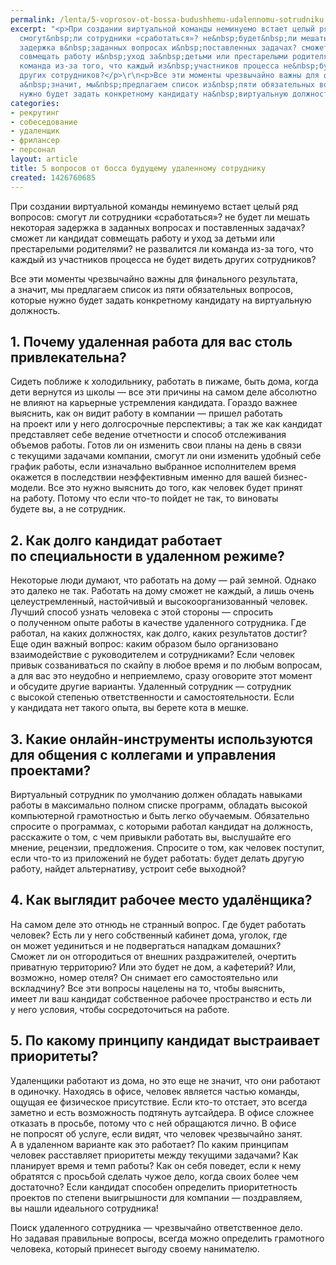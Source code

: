 ```yaml
---
permalink: /lenta/5-voprosov-ot-bossa-budushhemu-udalennomu-sotrudniku
excerpt: "<p>При создании виртуальной команды неминуемо встает целый ряд вопросов:
  смогут&nbsp;ли сотрудники «сработаться»? не&nbsp;будет&nbsp;ли мешать некоторая
  задержка в&nbsp;заданных вопросах и&nbsp;поставленных задачах? сможет&nbsp;ли кандидат
  совмещать работу и&nbsp;уход за&nbsp;детьми или престарелыми родителями? не&nbsp;развалится&nbsp;ли
  команда из-за того, что каждый из&nbsp;участников процесса не&nbsp;будет видеть
  других сотрудников?</p>\r\n<p>Все эти моменты чрезвычайно важны для финального результата,
  а&nbsp;значит, мы&nbsp;предлагаем список из&nbsp;пяти обязательных вопросов, которые
  нужно будет задать конкретному кандидату на&nbsp;виртуальную должность.</p>"
categories:
- рекрутинг
- собеседование
- удаленщик
- фрилансер
- персонал
layout: article
title: 5 вопросов от босса будущему удаленному сотруднику
created: 1426760685
---
```

<p>При создании виртуальной команды неминуемо встает целый ряд вопросов: смогут&nbsp;ли сотрудники «сработаться»? не&nbsp;будет&nbsp;ли мешать некоторая задержка в&nbsp;заданных вопросах и&nbsp;поставленных задачах? сможет&nbsp;ли кандидат совмещать работу и&nbsp;уход за&nbsp;детьми или престарелыми родителями? не&nbsp;развалится&nbsp;ли команда из-за того, что каждый из&nbsp;участников процесса не&nbsp;будет видеть других сотрудников?</p>
<p>Все эти моменты чрезвычайно важны для финального результата, а&nbsp;значит, мы&nbsp;предлагаем список из&nbsp;пяти обязательных вопросов, которые нужно будет задать конкретному кандидату на&nbsp;виртуальную должность.</p>
<h2>1. Почему удаленная работа для вас столь привлекательна?</h2>
<p>Сидеть поближе к&nbsp;холодильнику, работать в&nbsp;пижаме, быть дома, когда дети вернутся из&nbsp;школы&nbsp;— все эти причины на&nbsp;самом деле абсолютно не&nbsp;влияют на&nbsp;карьерные устремления кандидата. Гораздо важнее выяснить, как он&nbsp;видит работу в&nbsp;компании&nbsp;— пришел работать на&nbsp;проект или у&nbsp;него долгосрочные перспективы; а&nbsp;так&nbsp;же как кандидат представляет себе ведение отчетности и&nbsp;способ отслеживания объемов работы. Готов&nbsp;ли он&nbsp;изменить свои планы на&nbsp;день в&nbsp;связи с&nbsp;текущими задачами компании, смогут&nbsp;ли они изменить удобный себе график работы, если изначально выбранное исполнителем время окажется в&nbsp;последствии неэффективным именно для вашей бизнес-модели. Все это нужно выяснить до&nbsp;того, как человек будет принят на&nbsp;работу. Потому что если что-то пойдет не&nbsp;так, то&nbsp;виноваты будете&nbsp;вы, а&nbsp;не&nbsp;сотрудник.</p>
<h2>2. Как долго кандидат работает по&nbsp;специальности в&nbsp;удаленном режиме?</h2>
<p>Некоторые люди думают, что работать на&nbsp;дому&nbsp;— рай земной. Однако это далеко не&nbsp;так. Работать на&nbsp;дому сможет не&nbsp;каждый, а&nbsp;лишь очень целеустремленный, настойчивый и&nbsp;высокоорганизованный человек. Лучший способ узнать человека с&nbsp;этой стороны&nbsp;— спросить о&nbsp;полученном опыте работы в&nbsp;качестве удаленного сотрудника. Где работал, на&nbsp;каких должностях, как долго, каких результатов достиг? Еще один важный вопрос: каким образом было организовано взаимодействие с&nbsp;руководителем и&nbsp;сотрудниками? Если человек привык созваниваться по&nbsp;скайпу в&nbsp;любое время и&nbsp;по&nbsp;любым вопросам, а&nbsp;для вас это неудобно и&nbsp;неприемлемо, сразу оговорите этот момент и&nbsp;обсудите другие варианты. Удаленный сотрудник&nbsp;— сотрудник с&nbsp;высокой степенью ответственности и&nbsp;самостоятельности. Если у&nbsp;кандидата нет такого опыта, вы&nbsp;берете кота в&nbsp;мешке.</p>
<h2>3. Какие онлайн-инструменты используются для общения с&nbsp;коллегами и&nbsp;управления проектами?</h2>
<p>Виртуальный сотрудник по&nbsp;умолчанию должен обладать навыками работы в&nbsp;максимально полном списке программ, обладать высокой компьютерной грамотностью и&nbsp;быть легко обучаемым. Обязательно спросите о&nbsp;программах, с&nbsp;которыми работал кандидат на&nbsp;должность, расскажите о&nbsp;том, с&nbsp;чем привыкли работать&nbsp;вы, выслушайте его мнение, рецензии, предложения. Спросите о&nbsp;том, как человек поступит, если что-то из&nbsp;приложений не&nbsp;будет работать: будет делать другую работу, найдет альтернативу, устроит себе выходной?</p>
<h2>4. Как выглядит рабочее место удалёнщика?</h2>
<p>На&nbsp;самом деле это отнюдь не&nbsp;странный вопрос. Где будет работать человек? Есть&nbsp;ли у&nbsp;него собственный кабинет дома, уголок, где он&nbsp;может уединиться и&nbsp;не&nbsp;подвергаться нападкам домашних? Сможет&nbsp;ли он&nbsp;отгородиться от&nbsp;внешних раздражителей, очертить приватную территорию? Или это будет не&nbsp;дом, а&nbsp;кафетерий? Или, возможно, номер отеля? Он&nbsp;снимает его самостоятельно или вскладчину? Все эти вопросы нацелены на&nbsp;то, чтобы выяснить, имеет&nbsp;ли ваш кандидат собственное рабочее пространство и&nbsp;есть&nbsp;ли у&nbsp;него условия, чтобы сосредоточиться на&nbsp;работе. </p>
<h2>5. По&nbsp;какому принципу кандидат выстраивает приоритеты?</h2>
<p>Удаленщики работают из&nbsp;дома, но&nbsp;это еще не&nbsp;значит, что они работают в&nbsp;одиночку. Находясь в&nbsp;офисе, человек является частью команды, ощущая ее&nbsp;физическое присутствие. Если кто-то отстает, это всегда заметно и&nbsp;есть возможность подтянуть аутсайдера. В&nbsp;офисе сложнее отказать в&nbsp;просьбе, потому что с&nbsp;ней обращаются лично. В&nbsp;офисе не&nbsp;попросят об&nbsp;услуге, если видят, что человек чрезвычайно занят. А&nbsp;в&nbsp;удаленном варианте как это работает? По&nbsp;каким принципам человек расставляет приоритеты между текущими задачами? Как планирует время и&nbsp;темп работы? Как он&nbsp;себя поведет, если к&nbsp;нему обратятся с&nbsp;просьбой сделать чужое дело, когда своих более чем достаточно? Если кандидат способен определить приоритетность проектов по&nbsp;степени выигрышности для компании&nbsp;— поздравляем, вы&nbsp;нашли идеального сотрудника!</p>
<p>Поиск удаленного сотрудника&nbsp;— чрезвычайно ответственное дело. Но&nbsp;задавая правильные вопросы, всегда можно определить грамотного человека, который принесет выгоду своему нанимателю. </p>
